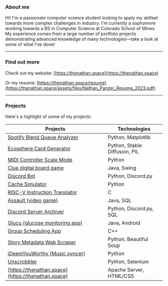 ### About me

Hi! I'm a passionate computer science student looking to apply my skillset towards more complex challenges in industry. I'm currently a sophomore working towards a BS in Computer Science at Colorado School of Mines. My experience comes from a large number of portfolio projects demonstrating advanced knowledge of many technologies—take a look at some of what I've done!

---

### Find out more

Check out my website: [https://thenathan.space](https://thenathan.space)

Or my resume: [https://thenathan.space/resume](https://thenathan.space/assets/files/Nathan_Panzer_Resume_2023.pdf)

---

### Projects

Here's a highlight of some of my projects:

| Projects                                                                                            | Technologies                  |
| --------------------------------------------------------------------------------------------------- | ----------------------------- |
| [Spotify Blend Queue Analyzer](https://github.com/TheNathanSpace/Spotify-Blend-Queue-Analyzer)      | Python, Matplotlib            |
| [Ecosphere Card Generator](https://github.com/TheNathanSpace/Ecosphere-Art-Generator)               | Python, Stable Diffusion, PIL |
| [MIDI Controller Scale Mode](https://github.com/TheNathanSpace/Launchkey-Mini-FL-Studio-Scale-Mode) | Python                        |
| [Clue digital board game](https://github.com/TheNathanSpace/Clue)                                                                                                    | Java, Swing                              |
| [Discord Bot](https://github.com/TheNathanSpace/Discord-Bot)                                        | Python, Discord.py            |
| [Cache Simulator](https://github.com/TheNathanSpace/Comp-Org-Lab6)                                  | Python                        |
| [RISC-V Instruction Translator](https://github.com/TheNathanSpace/Risc-V-Instruction-Assembler)     | C                             |
| [Assault (video game)](https://github.com/TheNathanSpace/Assault)                                   | Java, SQL                     |
| [Discord Server Archiver](https://github.com/TheNathanSpace/DiscordServerArchiver)                  | Python, Discord.py, SQL       |
| [Glucu (glucose monitoring app)](https://github.com/TheNathanSpace/Glucu)                           | Java, Android                 |
| [Group Scheduling App](https://github.com/TheNathanSpace/Group-Scheduling-App)                      | C++                           |
| [Story Metadata Web Scraper](https://github.com/TheNathanSpace/Story-Metadata-Web-Scraper)          | Python, Beautiful Soup        |
| [iDeemYouWorthy (Music syncer)](https://github.com/TheNathanSpace/iDeemYouWorthy)                   | Python                        |
| [Unscrobbler](https://github.com/TheNathanSpace/Unscrobbler)                                        | Python, Selenium              |
| [https://thenathan.space](https://thenathan.space)                                                  | Apache Server, HTML/CSS       |
